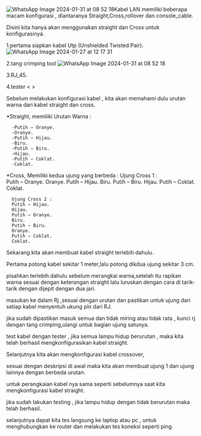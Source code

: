 ![WhatsApp Image 2024-01-31 at 08 52 18](https://github.com/FahriAl-Hafiz/Pengenalan-Kabel-LAN/assets/126375451/90ea2598-73dd-427d-bc46-6dbe110ffb71)Kabel LAN memiliki beberapa macam konfigurasi , diantaranya Straight,Cross,rollover dan console_cable.

Disini kita hanya akan menggunakan straight dan Cross untuk konfigurasinya.

1.pertama siapkan kabel Utp (Unshielded Twisted Pair).
![WhatsApp Image 2024-01-27 at 12 17 31](https://github.com/FahriAl-Hafiz/Pengenalan-Kabel-LAN/assets/126375451/081c2ed1-a99a-43fd-8f5f-169a83a2e79c)


2.tang crimping tool
![WhatsApp Image 2024-01-31 at 08 52 18](https://github.com/FahriAl-Hafiz/Pengenalan-Kabel-LAN/assets/126375451/48690bf1-1b49-453c-adb4-c46dc0df52a7)


3.RJ_45.
<gambar>

4.tester
< >

Sebelum melakukan konfigurasi kabel , kita akan memahami dulu urutan warna dari kabel straight dan cross.

  *Straight, memiliki Urutan Warna :

      -Putih – Oranye.
      -Oranye.
      -Putih – Hijau.
      -Biru.
      -Putih – Biru.
      -Hijau. 
      -Putih – Coklat. 
      -Coklat.

  *Cross, Memiliki kedua ujung yang berbeda :
      Ujung Cross 1 :  
      Putih – Oranye.
      Oranye. 
      Putih – Hijau. 
      Biru.
      Putih – Biru. 
      Hijau. 
      Putih – Coklat.
      Coklat.

      Ujung Cross 2 :
      Putih – Hijau. 
      Hijau. 
      Putih – Oranye. 
      Biru.
      Putih – Biru. 
      Oranye.
      Putih – Coklat.
      Coklat.

Sekarang kita akan membuat kabel straight terlebih dahulu.

Pertama potong kabel sekitar 1 meter,lalu potong dikdua ujung sekitar 3 cm.

pisahkan terlebih dahulu sebelum merangkai warna,setelah itu rapikan warna sesuai dengan keterangan straight lalu luruskan dengan cara di tarik-tarik dengan dijepit dengan dua jari.

<Gambar>

masukan ke dalam Rj ,sesuai dengan urutan dan pastikan untuk ujung dari setiap kabel menyentuh ukung pin dari RJ.

jika sudah dipastikan masuk semua dan tidak miring atau tidak rata , kunci rj dengan tang crimping,ulangi untuk bagian ujung satunya.

test kabel dengan tester , jika semua lampu hidup berurutan , maka kita telah berhasil mengkonfigurasikan kabel straight.

Selanjutnya kita akan mengkonfigurasi kabel crossover,

sesuai dengan deskripsi di awal maka kita akan membuat ujung 1 dan ujung lainnya dengan berbeda urutan.

untuk perangkaian kabel nya sama seperti sebelumnya saat kita mengkonfigurasi kabel straight.

jika sudah lakukan testing , jika lampu hidup dengan tidak berurutan maka telah berhasil.

selanjutnya dapat kita tes langsung ke laptop atau pc , untuk menghubungkan ke router dan melakukan tes koneksi seperti ping.




